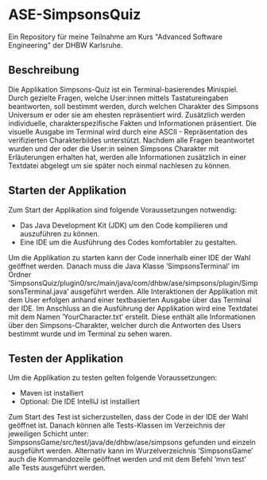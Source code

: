 # ASE-SimpsonsQuiz
Ein Repository für meine Teilnahme am Kurs "Advanced Software Engineering" der DHBW Karlsruhe.
## Beschreibung
Die Applikation Simpsons-Quiz ist ein Terminal-basierendes Minispiel. Durch gezielte
Fragen, welche User:innen mittels Tastatureingaben beantworten, soll bestimmt werden,
durch welchen Charakter des Simpsons Universum er oder sie am ehesten repräsentiert
wird. Zusätzlich werden individuelle, charakterspezifische Fakten und Informationen präsentiert.
Die visuelle Ausgabe im Terminal wird durch eine ASCII - Repräsentation des verifizierten Charakterbildes unterstützt.
Nachdem alle Fragen beantwortet wurden und der oder die User:in seinen Simpsons Charakter mit Erläuterungen erhalten hat, werden alle Informationen zusätzlich in einer
Textdatei abgelegt um sie später noch einmal nachlesen zu können.

## Starten der Applikation
Zum Start der Applikation sind folgende Voraussetzungen notwendig:
- Das Java Development Kit (JDK) um den Code kompilieren und auszuführen zu können.
- Eine IDE um die Ausführung des Codes komfortabler zu gestalten.

Um die Applikation zu starten kann der Code innerhalb einer IDE der Wahl geöffnet werden. Danach muss die Java Klasse ’SimpsonsTerminal’ im Ordner ’SimpsonsQuiz/plugin0/src/main/java/com/dhbw/ase/simpsons/plugin/SimpsonsTerminal.java’ ausgeführt werden. Alle Interaktionen der Applikation mit dem User erfolgen anhand einer textbasierten Ausgabe über das Terminal der IDE. Im Anschluss an die Ausführung der
Applikation wird eine Textdatei mit dem Namen ’YourCharacter.txt’ erstellt. Diese
enthält alle Informationen über den Simpsons-Charakter, welcher durch die Antworten
des Users bestimmt wurde und im Terminal zu sehen waren.

## Testen der Applikation
Um die Applikation zu testen gelten folgende Voraussetzungen:
- Maven ist installiert
- Optional: Die IDE IntelliJ ist installiert

Zum Start des Test ist sicherzustellen, dass der Code in der IDE der Wahl geöffnet ist.
Danach können alle Tests-Klassen im Verzeichnis der jeweiligen Schicht unter:
SimpsonsGame/src/test/java/de/dhbw/ase/simpsons gefunden und einzeln ausgeführt
werden.
Alternativ kann im Wurzelverzeichnis ’SimpsonsGame’ auch die Kommandozeile geöffnet
werden und mit dem Befehl ’mvn test’ alle Tests ausgeführt werden.
